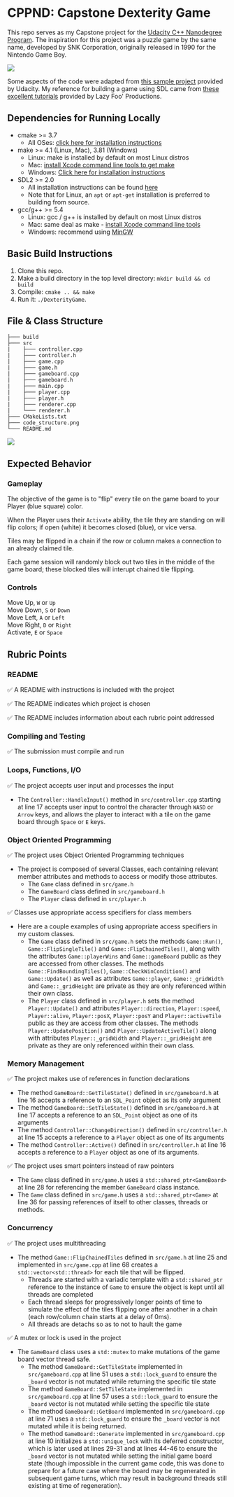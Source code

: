 # CPPND: Capstone Dexterity Game

This repo serves as my Capstone project for the [Udacity C++ Nanodegree Program](https://www.udacity.com/course/c-plus-plus-nanodegree--nd213). The inspiration for this project was a puzzle game by the same name, developed by SNK Corporation, originally released in 1990 for the Nintendo Game Boy.

<img src="dexterity_cpp_gameplay.gif" />

Some aspects of the code were adapted from [this sample project](https://github.com/udacity/CppND-Capstone-Snake-Game) provided by Udacity. My reference for building a game using SDL came from [these excellent tutorials](https://lazyfoo.net/tutorials/SDL/) provided by Lazy Foo' Productions.

## Dependencies for Running Locally

* cmake >= 3.7
  * All OSes: [click here for installation instructions](https://cmake.org/install/)
* make >= 4.1 (Linux, Mac), 3.81 (Windows)
  * Linux: make is installed by default on most Linux distros
  * Mac: [install Xcode command line tools to get make](https://developer.apple.com/xcode/features/)
  * Windows: [Click here for installation instructions](http://gnuwin32.sourceforge.net/packages/make.htm)
* SDL2 >= 2.0
  * All installation instructions can be found [here](https://wiki.libsdl.org/Installation)
  * Note that for Linux, an `apt` or `apt-get` installation is preferred to building from source.
* gcc/g++ >= 5.4
  * Linux: gcc / g++ is installed by default on most Linux distros
  * Mac: same deal as make - [install Xcode command line tools](https://developer.apple.com/xcode/features/)
  * Windows: recommend using [MinGW](http://www.mingw.org/)

## Basic Build Instructions

1. Clone this repo.
2. Make a build directory in the top level directory: `mkdir build && cd build`
3. Compile: `cmake .. && make`
4. Run it: `./DexterityGame`.

## File & Class Structure

```
├─── build
├─── src
|    ├─── controller.cpp
|    ├─── controller.h
|    ├─── game.cpp
|    ├─── game.h
|    ├─── gameboard.cpp
|    ├─── gameboard.h
|    ├─── main.cpp
|    ├─── player.cpp
|    ├─── player.h
|    ├─── renderer.cpp
|    └─── renderer.h
├─── CMakeLists.txt
├─── code_structure.png
└─── README.md
```

<img src="code_structure.png" />

## Expected Behavior

### Gameplay

The objective of the game is to "flip" every tile on the game board to your Player (blue square) color.

When the Player uses their `Activate` ability, the tile they are standing on will flip colors; if open (white) it becomes closed (blue), or vice versa.

Tiles may be flipped in a chain if the row or column makes a connection to an already claimed tile.

Each game session will randomly block out two tiles in the middle of the game board; these blocked tiles will interupt chained tile flipping.

### Controls

  Move Up, `W` or `Up`  
  Move Down, `S` or `Down`  
  Move Left, `A` or `Left`  
  Move Right, `D` or `Right`  
  Activate, `E` or `Space`  

## Rubric Points

### README

:white_check_mark: A README with instructions is included with the project

:white_check_mark: The README indicates which project is chosen

:white_check_mark: The README includes information about each rubric point addressed

### Compiling and Testing

:white_check_mark: The submission must compile and run

### Loops, Functions, I/O

:white_check_mark: The project accepts user input and processes the input

- The `Controller::HandleInput()` method in `src/controller.cpp` starting at line 17 accepts user input to control the character through `WASD` or `Arrow` keys, and allows the player to interact with a tile on the game board through `Space` or `E` keys.

### Object Oriented Programming

:white_check_mark: The project uses Object Oriented Programming techniques

- The project is composed of several Classes, each containing relevant member attributes and methods to access or modify those attributes.
  - The `Game` class defined in `src/game.h`
  - The `GameBoard` class defined in `src/gameboard.h`
  - The `Player` class defined in `src/player.h`

:white_check_mark: Classes use appropriate access specifiers for class members

- Here are a couple examples of using appropriate access specifiers in my custom classes.
  - The `Game` class defined in `src/game.h` sets the methods `Game::Run()`, `Game::FlipSingleTile()` and `Game::FlipChainedTiles()`, along with the attributes `Game::playerWins` and `Game::gameBoard` public as they are accessed from other classes. The methods `Game::FindBoundingTiles()`, `Game::CheckWinCondition()` and `Game::Update()` as well as attributes `Game::player`, `Game::_gridWidth` and `Game::_gridHeight` are private as they are only referenced within their own class.
  - The `Player` class defined in `src/player.h` sets the method `Player::Update()` and attributes `Player::direction`, `Player::speed`, `Player::alive`, `Player::posX`, `Player::posY` and `Player::activeTile` public as they are access from other classes. The methods `Player::UpdatePosition()` and `Player::UpdateActiveTile()` along with attributes `Player::_gridWidth` and `Player::_gridHeight` are private as they are only referenced within their own class.

### Memory Management

:white_check_mark: The project makes use of references in function declarations

- The method `GameBoard::GetTileState()` defined in `src/gameboard.h` at line 16 accepts a reference to an `SDL_Point` object as its only argument
- The method `GameBoard::SetTileState()` defined in `src/gameboard.h` at line 17 accepts a reference to an `SDL_Point` object as one of its arguments
- The method `Controller::ChangeDirection()` defined in `src/controller.h` at line 15 accepts a reference to a `Player` object as one of its arguments
- The method `Controller::Active()` defined in `src/controller.h` at line 16 accepts a reference to a `Player` object as one of its arguments.

:white_check_mark: The project uses smart pointers instead of raw pointers

- The `Game` class defined in `src/game.h` uses a `std::shared_ptr<GameBoard>` at line 28 for referencing the member `GameBoard` class instance.
- The `Game` class defined in `src/game.h` uses a `std::shared_ptr<Game>` at line 36 for passing references of itself to other classes, threads or methods.

### Concurrency

:white_check_mark: The project uses multithreading

- The method `Game::FlipChainedTiles` defined in `src/game.h` at line 25 and implemented in `src/game.cpp` at line 68 creates a `std::vector<std::thread>` for each tile that will be flipped.
  - Threads are started with a variadic template with a `std::shared_ptr` reference to the instance of `Game` to ensure the object is kept until all threads are completed
  - Each thread sleeps for progressively longer points of time to simulate the effect of the tiles flipping one after another in a chain (each row/column chain starts at a delay of 0ms).
  - All threads are detachs so as to not to hault the game

:white_check_mark: A mutex or lock is used in the project

- The `GameBoard` class uses a `std::mutex` to make mutations of the game board vector thread safe.
  - The method `GameBoard::GetTileState` implemented in `src/gameboard.cpp` at line 51 uses a `std::lock_guard` to ensure the `_board` vector is not mutated while returning the specific tile state
  - The method `GameBoard::SetTileState` implemented in `src/gameboard.cpp` at line 57 uses a `std::lock_guard` to ensure the `_board` vector is not mutated while setting the specific tile state
  - The method `GameBoard::GetBoard` implemented in `src/gameboard.cpp` at line 71 uses a `std::lock_guard` to ensure the `_board` vector is not mutated while it is being returned.
  - The method `GameBoard::Generate` implemented in `src/gameboard.cpp` at line 10 initializes a `std::unique_lock` with its deferred constructor, which is later used at lines 29-31 and at lines 44-46 to ensure the `_board` vector is not mutated while setting the initial game board state (though impossible in the current game code, this was done to prepare for a future case where the board may be regenerated in subsequent game turns, which may result in background threads still existing at time of regeneration).
